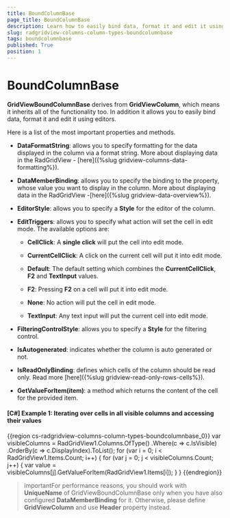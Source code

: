 ```yaml
---
title: BoundColumnBase
page_title: BoundColumnBase
description: Learn how to easily bind data, format it and edit it using editors when it comes to the BoundColumnBase in RadGridView - Telerik's {{ site.framework_name }} DataGrid.
slug: radgridview-columns-column-types-boundcolumnbase
tags: boundcolumnbase
published: True
position: 1
---
```


# BoundColumnBase

__GridViewBoundColumnBase__ derives from __GridViewColumn__, which means it inherits all of the functionality too. In addition it allows you to easily bind data, format it and edit it using editors. 

Here is a list of the most important properties and methods.

* __DataFormatString__: allows you to specify formatting for the data displayed in the column via a format string. More about displaying data in the RadGridView - [here]({%slug gridview-columns-data-formatting%}).
			

* __DataMemberBinding__: allows you to specify the binding to the property, whose value you want to display in the column. More about displaying data in the RadGridView -[here]({%slug gridview-data-overview%}).
			

* __EditorStyle__: allows you to specify a __Style__ for the editor of the column.
			

* __EditTriggers__: allows you to specify what action will set the cell in edit mode. The available options are:

	* __CellClick__: A __single click__ will put the cell into edit mode.

	* __CurrentCellClick__: A click on the current cell will put it into edit mode.

	* __Default__: The default setting which combines the __CurrentCellClick__, __F2__ and __TextInput__ values.

	* __F2__: Pressing __F2__ on a cell will put it into edit mode.

	* __None__: No action will put the cell in edit mode.

	* __TextInput__: Any text input will put the current cell into edit mode.	

* __FilteringControlStyle__: allows you to specify a __Style__ for the filtering control.
			

* __IsAutogenerated__: indicates whether the column is auto generated or not.
			

* __IsReadOnlyBinding__: defines which cells of the column should be read only. Read more [here]({%slug gridview-read-only-rows-cells%}).
			

* __GetValueForItem(item)__: a method which returns the content of the cell for the provided item.
			

#### __[C#] Example 1: Iterating over cells in all visible columns and accessing their values__

{{region cs-radgridview-columns-column-types-boundcolumnbase_0}}
	var visibleColumns = RadGridView1.Columns.OfType<GridViewBoundColumnBase>()
	                     .Where(c => c.IsVisible)
	                     .OrderBy(c => c.DisplayIndex).ToList();
	for (var i = 0; i < RadGridView1.Items.Count; i++)
	{
	    for (var j = 0; j < visibleColumns.Count; j++)
	    {
	        var value = visibleColumns[j].GetValueForItem(RadGridView1.Items[i]);
	    }
	}
{{endregion}}

>importantFor performance reasons, you should work with __UniqueName__ of GridViewBoundColumnBase only when you have also configured __DataMemberBinding__ for it. Otherwise, please define __GridViewColumn__ and use __Header__ property instead. 